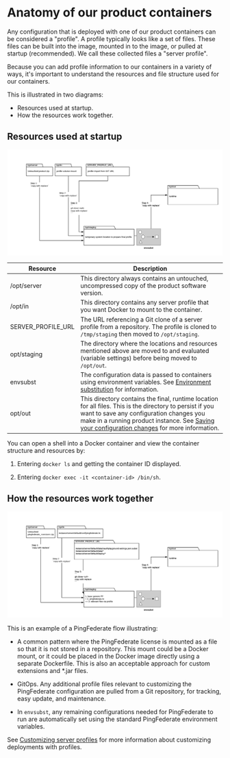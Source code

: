 # Anatomy of our product containers

Any configuration that is deployed with one of our product containers can be considered a "profile". A profile typically looks like a set of files. These files can be built into the image, mounted in to the image, or pulled at startup (recommended). We call these collected files a "server profile".

Because you can add profile information to our containers in a variety of ways, it's important to understand the resources and file structure used for our containers.

This is illustrated in two diagrams:

* Resources used at startup.
* How the resources work together.

## Resources used at startup

![generic-ping-container-anatomy](images/ping-container-startup-anatomy.png)

| Resource | Description |
| --- | --- |
| /opt/server | This directory always contains an untouched, uncompressed copy of the product software version. |
|/opt/in | This directory contains any server profile that you want Docker to mount to the container. |
| SERVER_PROFILE_URL | The URL referencing a Git clone of a server profile from a repository. The profile is cloned to `/tmp/staging` then moved to `/opt/staging`. |
| opt/staging | The directory where the locations and resources mentioned above are moved to and evaluated (variable settings) before being moved to `/opt/out`. |
| envsubst | The configuration data is passed to containers using environment variables. See [Environment substitution](profilesSubstitution.md) for information. |
| opt/out | This directory contains the final, runtime location for all files. This is the directory to persist if you want to save any configuration changes you make in a running product instance. See [Saving your configuration changes](saveConfigs.md) for more information. |

You can open a shell into a Docker container and view the container structure and resources by:

1. Entering `docker ls` and getting the container ID displayed.

2. Entering `docker exec -it <container-id> /bin/sh`.

## How the resources work together

![profile-file-layering-example](images/profile-file-layering.png)

This is an example of a PingFederate flow illustrating: 

* A common pattern where the PingFederate license is mounted as a file so that it is not stored in a repository. This mount could be a Docker mount, or it could be placed in the Docker image directly using a separate Dockerfile. This is also an acceptable approach for custom extensions and *.jar files.

* GitOps. Any additional profile files relevant to customizing the PingFederate configuration are pulled from a Git repository, for tracking, easy update, and maintenance. 

* In `envsubst`, any remaining configurations needed for PingFederate to run are automatically set using the standard PingFederate environment variables.

See [Customizing server profiles](profiles.md) for more information about customizing deployments with profiles.